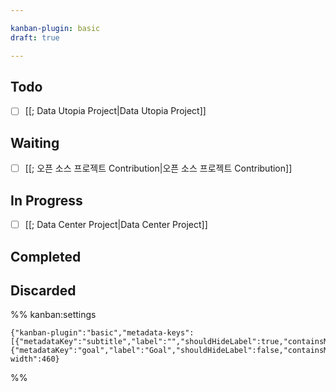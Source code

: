 ```yaml
---

kanban-plugin: basic
draft: true

---
```


## Todo

- [ ] [[; Data Utopia Project|Data Utopia Project]]


## Waiting

- [ ] [[; 오픈 소스 프로젝트 Contribution|오픈 소스 프로젝트 Contribution]]


## In Progress

- [ ] [[; Data Center Project|Data Center Project]]


## Completed



## Discarded





%% kanban:settings
```
{"kanban-plugin":"basic","metadata-keys":[{"metadataKey":"subtitle","label":"","shouldHideLabel":true,"containsMarkdown":true},{"metadataKey":"goal","label":"Goal","shouldHideLabel":false,"containsMarkdown":true}],"lane-width":460}
```
%%